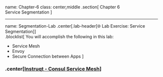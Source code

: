 name: Chapter-6
class: center,middle
.section[
Chapter 6  
Service Segmentation
]

---
name: Segmentation-Lab
.center[.lab-header[🌐 Lab Exercise: Service Segmentation]]
<br>
.blocklist[
You will accomplish the following in this lab:

* Service Mesh
* Envoy
* Secure Connection between Apps
]

### .center[<a href="https://instruqt.com/hashicorp/tracks/service-mesh-with-consul" target="_blank">Instruqt - Consul Service Mesh</a>]
